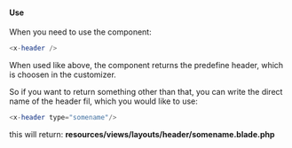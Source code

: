 #### Use
When you need to use the component:
```php
<x-header />
```
When used like above, the component returns the predefine header, which is choosen in the customizer.

So if you want to return something other than that, you can write the direct name of the header fil, which you would like to use: 

```php
<x-header type="somename"/>
```

this will return: **resources/views/layouts/header/somename.blade.php**